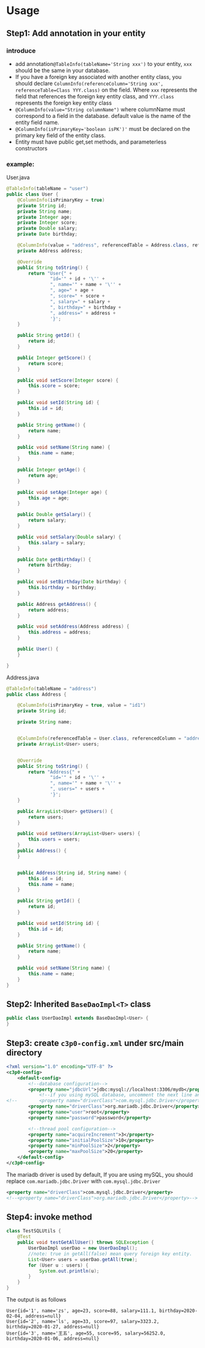# Usage
## Step1: Add annotation in your entity
### introduce
- add annotation`@TableInfo(tableName='String xxx')` to your entity, `xxx` should be the same in your database.
- If you have a foreign key associated with another entity class, 
    you should declare `ColumnInfo(referenceColumn='String xxx', referenceTable=Class YYY.class)` on the field.
    Where `xxx` represents the field that references the   foreign key entity class, 
    and `YYY.class` represents the foreign key entity class 
- `@ColumnInfo(value="String columnName")` where columnName must correspond to a field in the database. 
    default value is the name of the entity field name.
- `@ColumnInfo(isPrimaryKey='boolean isPK')'` must be declared on the primary key field of the entity class.
- Entity must have public get,set methods, and parameterless constructors
    
### example:
User.java
```java
@TableInfo(tableName = "user")
public class User {
    @ColumnInfo(isPrimaryKey = true)
    private String id;
    private String name;
    private Integer age;
    private Integer score;
    private Double salary;
    private Date birthday;

    @ColumnInfo(value = "address", referencedTable = Address.class, referencedColumn = "id1")
    private Address address;

    @Override
    public String toString() {
        return "User{" +
                "id='" + id + '\'' +
                ", name='" + name + '\'' +
                ", age=" + age +
                ", score=" + score +
                ", salary=" + salary +
                ", birthday=" + birthday +
                ", address=" + address +
                '}';
    }

    public String getId() {
        return id;
    }

    public Integer getScore() {
        return score;
    }

    public void setScore(Integer score) {
        this.score = score;
    }

    public void setId(String id) {
        this.id = id;
    }

    public String getName() {
        return name;
    }

    public void setName(String name) {
        this.name = name;
    }

    public Integer getAge() {
        return age;
    }

    public void setAge(Integer age) {
        this.age = age;
    }

    public Double getSalary() {
        return salary;
    }

    public void setSalary(Double salary) {
        this.salary = salary;
    }

    public Date getBirthday() {
        return birthday;
    }

    public void setBirthday(Date birthday) {
        this.birthday = birthday;
    }

    public Address getAddress() {
        return address;
    }

    public void setAddress(Address address) {
        this.address = address;
    }

    public User() {
    }

}

```

Address.java
```java
@TableInfo(tableName = "address")
public class Address {

    @ColumnInfo(isPrimaryKey = true, value = "id1")
    private String id;

    private String name;


    @ColumnInfo(referencedTable = User.class, referencedColumn = "address")
    private ArrayList<User> users;


    @Override
    public String toString() {
        return "Address{" +
                "id='" + id + '\'' +
                ", name='" + name + '\'' +
                ", users=" + users +
                '}';
    }

    public ArrayList<User> getUsers() {
        return users;
    }

    public void setUsers(ArrayList<User> users) {
        this.users = users;
    }
    public Address() {
    }


    public Address(String id, String name) {
        this.id = id;
        this.name = name;
    }

    public String getId() {
        return id;
    }

    public void setId(String id) {
        this.id = id;
    }

    public String getName() {
        return name;
    }

    public void setName(String name) {
        this.name = name;
    }
}
```

## Step2: Inherited `BaseDaoImpl<T>` class
```java
public class UserDaoImpl extends BaseDaoImpl<User> {
}
```

## Step3: create `c3p0-config.xml` under src/main directory
```xml
<?xml version="1.0" encoding="UTF-8" ?>
<c3p0-config>
    <default-config>
        <!--database configuration-->
        <property name="jdbcUrl">jdbc:mysql://localhost:3306/mydb</property>
            <!--if you using mySQL database, uncomment the next line and comment the second line-->
<!--        <property name="driverClass">com.mysql.jdbc.Driver</property>-->
        <property name="driverClass">org.mariadb.jdbc.Driver</property>
        <property name="user">root</property>
        <property name="password">password</property>

        <!--thread pool configuration-->
        <property name="acquireIncrement">3</property>
        <property name="initialPoolSize">10</property>
        <property name="minPoolSize">2</property>
        <property name="maxPoolSize">20</property>
    </default-config>
</c3p0-config>

```
The mariadb driver is used by default, 
 If you are using mySQL, you should replace `com.mariadb.jdbc.Driver` with `com.mysql.jdbc.Driver`
```xml
<property name="driverClass">com.mysql.jdbc.Driver</property>
<!--<property name="driverClass">org.mariadb.jdbc.Driver</property>-->
```

## Step4: invoke method
```java
class TestSQLUtils {
    @Test
    public void testGetAllUser() throws SQLException {
        UserDaoImpl userDao = new UserDaoImpl();
        //note: true in getAll(false) mean query foreign key entity.
        List<User> users = userDao.getAll(true);
        for (User u : users) {
            System.out.println(u);
        }
    }
}
```
The output is as follows
```
User{id='1', name='zs', age=23, score=88, salary=111.1, birthday=2020-02-04, address=null}
User{id='2', name='ls', age=33, score=97, salary=3323.2, birthday=2020-01-27, address=null}
User{id='3', name='王五', age=55, score=95, salary=56252.0, birthday=2020-01-06, address=null}
```



